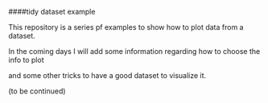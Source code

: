 ####tidy dataset example

This repository is a series pf examples to show how to plot data from a dataset.

In the coming days I will add some information regarding how to choose the info to plot

and some other tricks to have a good dataset to visualize it.

(to be continued)
